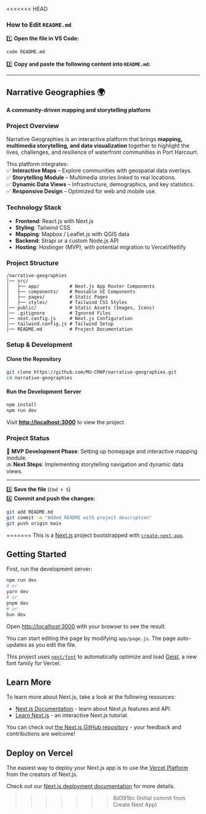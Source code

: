 <<<<<<< HEAD
### **How to Edit `README.md`**  
1️⃣ **Open the file in VS Code:**  
   ```bash
   code README.md
   ```
2️⃣ **Copy and paste the following content into `README.md`:**  

---

## **Narrative Geographies** 🌍  
**A community-driven mapping and storytelling platform**  

### **Project Overview**  
Narrative Geographies is an interactive platform that brings **mapping, multimedia storytelling, and data visualization** together to highlight the lives, challenges, and resilience of waterfront communities in Port Harcourt.  

This platform integrates:  
✅ **Interactive Maps** – Explore communities with geospatial data overlays.  
✅ **Storytelling Module** – Multimedia stories linked to real locations.  
✅ **Dynamic Data Views** – Infrastructure, demographics, and key statistics.  
✅ **Responsive Design** – Optimized for web and mobile use.  

### **Technology Stack**  
- **Frontend**: React.js with Next.js  
- **Styling**: Tailwind CSS  
- **Mapping**: Mapbox / Leaflet.js with QGIS data  
- **Backend**: Strapi or a custom Node.js API  
- **Hosting**: Hostinger (MVP), with potential migration to Vercel/Netlify  

### **Project Structure**  
```
/narrative-geographies  
│── src/  
│   ├── app/           # Next.js App Router Components  
│   ├── components/    # Reusable UI Components  
│   ├── pages/         # Static Pages  
│   ├── styles/        # Tailwind CSS Styles  
│── public/            # Static Assets (Images, Icons)  
│── .gitignore         # Ignored Files  
│── next.config.js     # Next.js Configuration  
│── tailwind.config.js # Tailwind Setup  
│── README.md          # Project Documentation  
```

### **Setup & Development**  
#### **Clone the Repository**  
```bash
git clone https://github.com/MU-CMAP/narrative-geographies.git
cd narrative-geographies
```
#### **Run the Development Server**  
```bash
npm install
npm run dev
```
Visit **[http://localhost:3000](http://localhost:3000)** to view the project.  

### **Project Status**  
🚀 **MVP Development Phase**: Setting up homepage and interactive mapping module.  
🔜 **Next Steps**: Implementing storytelling navigation and dynamic data views.  

---

3️⃣ **Save the file** (`Cmd + S`)  
4️⃣ **Commit and push the changes:**  
```bash
git add README.md
git commit -m "Added README with project description"
git push origin main
```

=======
This is a [Next.js](https://nextjs.org) project bootstrapped with [`create-next-app`](https://github.com/vercel/next.js/tree/canary/packages/create-next-app).

## Getting Started

First, run the development server:

```bash
npm run dev
# or
yarn dev
# or
pnpm dev
# or
bun dev
```

Open [http://localhost:3000](http://localhost:3000) with your browser to see the result.

You can start editing the page by modifying `app/page.js`. The page auto-updates as you edit the file.

This project uses [`next/font`](https://nextjs.org/docs/app/building-your-application/optimizing/fonts) to automatically optimize and load [Geist](https://vercel.com/font), a new font family for Vercel.

## Learn More

To learn more about Next.js, take a look at the following resources:

- [Next.js Documentation](https://nextjs.org/docs) - learn about Next.js features and API.
- [Learn Next.js](https://nextjs.org/learn) - an interactive Next.js tutorial.

You can check out [the Next.js GitHub repository](https://github.com/vercel/next.js) - your feedback and contributions are welcome!

## Deploy on Vercel

The easiest way to deploy your Next.js app is to use the [Vercel Platform](https://vercel.com/new?utm_medium=default-template&filter=next.js&utm_source=create-next-app&utm_campaign=create-next-app-readme) from the creators of Next.js.

Check out our [Next.js deployment documentation](https://nextjs.org/docs/app/building-your-application/deploying) for more details.
>>>>>>> 8d391bc (Initial commit from Create Next App)
